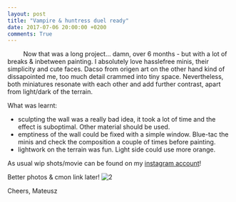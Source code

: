 ```yaml
---
layout: post
title: "Vampire & huntress duel ready"
date: 2017-07-06 20:00:00 +0200
comments: True
---
```



&nbsp;&nbsp;&nbsp;&nbsp;&nbsp;&nbsp;&nbsp;&nbsp;
Now that was a long project... damn, over 6 months - but with a lot of breaks & inbetween painting.
I absolutely love hasslefree minis, their simplicity and cute faces. Dacso from origen art on the other hand kind of dissapointed me, too much detail crammed into tiny space. Nevertheless, both miniatures resonate with each other and add further contrast, apart from light/dark of the terrain.

What was learnt:
* sculpting the wall was a really bad idea, it took a lot of time and the effect is suboptimal. Other material should be used.
* emptiness of the wall could be fixed with a simple window. Blue-tac the minis and check the composition a couple of times before painting.
* lightwork on the terrain was fun. Light side could use more orange.

As usual wip shots/movie can be found on my [instagram account](https://www.instagram.com/blobofpaint_minis/)!

Better photos  & cmon link later!
![2](https://instagram.fwaw3-1.fna.fbcdn.net/t51.2885-15/e35/19764481_653178091552620_191746834949996544_n.jpg)

Cheers,
Mateusz